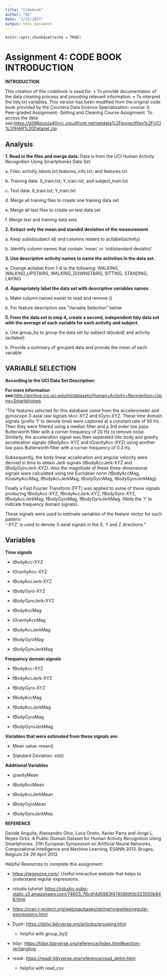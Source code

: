 ```yaml
---
title: "Codebook"
author: "EE"
date: "3/15/2021"
output: html_document
---
```


```{r setup, include=FALSE}
knitr::opts_chunk$set(echo = TRUE)
```

# Assignment 4: CODE BOOK INTRODUCTION
**INTRODUCTION**

This creation of this codebook is used for:
  •	To provide documentation of the data cleaning process and providing relevant information.
  •	To interpret the tidy.txt variables.
This version has been modified from the original code book provided by the Coursera Data Science Specialization- course 3: Peer-graded Assignment- Getting and Cleaning Course Assignment. To access the data see:<https://d396qusza40orc.cloudfront.net/getdata%2Fprojectfiles%2FUCI%20HAR%20Dataset.zip>

## Analysis

**1.	Read in the files and merge data:** Data  is from the UCI Human Activity Recognition Using Smartphones Data Set.  

  a.	Files: activity_labels.txt;features_info.txt; and features.txt
  
  b.	Training data: X_train.txt; Y_train.txt; and subject_train.txt
  
  c.	Test data: X_train.txt; Y_train.txt
  
  d.	Merge all training files to create one training data set
  
  e.  Merge all test files to create on test data set
  
  f.  Merge test and training data sets 
  
**2.	Extract only the mean and standrd deviation of the measurement** 

  a.  Keep subid(subject id) and columns related to actlabel(activity)
  
  b.  Identify column names that contain 'mean' or 'std(standard deviatio)'
  
**3.	Use descriptive activity names to name the activities in the data set.**

  a.  Change actlabel from 1-6 to the following: WALKING, WALKING_UPSTAIRS, WALKING_DOWNSTAIRS, SITTING, STANDING, LAYING
  
**4.	Appropriately label the data set with descriptive variables names.**

  a.  Make column names easier to read and remove ()
  
  b.  For feature description see "Variable Selection" below
  
**5.	From the data set in step 4, create a second, independent tidy data set with the average of each variable for each activity and subject.** 

  a. Use group_by to group the data set by subject id(subid) and activity (actlabel)

  b. Provide a summary of grouped data and provide the mean of each variable 

## VARIABLE SELECTION

**According to the UCI Data Set Description:**

**For more information see:**<http://archive.ics.uci.edu/ml/datasets/Human+Activity+Recognition+Using+Smartphones>

"The features selected for this database come from the accelerometer and gyroscope 3-axial raw signals    tAcc-XYZ and tGyro-XYZ. These time domain signals (prefix 't' to denote time) were captured at a     constant rate of 50 Hz. Then they were filtered using a median filter and a 3rd order low pass Butterworth filter with a corner frequency of 20 Hz to remove noise. Similarly, the acceleration signal was then separated into body and gravity acceleration signals (tBodyAcc-XYZ and tGravityAcc-XYZ) using another low pass Butterworth filter with a corner frequency of 0.3 Hz. 

Subsequently, the body linear acceleration and angular velocity were derived in time to obtain Jerk signals (tBodyAccJerk-XYZ and tBodyGyroJerk-XYZ). Also the magnitude of these three-dimensional signals were calculated using the Euclidean norm (tBodyAccMag, tGravityAccMag, tBodyAccJerkMag, tBodyGyroMag, tBodyGyroJerkMag). 

Finally a Fast Fourier Transform (FFT) was applied to some of these signals producing fBodyAcc-XYZ, fBodyAccJerk-XYZ, fBodyGyro-XYZ, fBodyAccJerkMag, fBodyGyroMag, fBodyGyroJerkMag. (Note the 'f' to indicate frequency domain signals). 

These signals were used to estimate variables of the feature vector for each pattern:  
'-XYZ' is used to denote 3-axial signals in the X, Y and Z directions."

## Variables

**Time signals**

- tBodyAcc-XYZ
  
- tGravityAcc-XYZ
  
- tBodyAccJerk-XYZ
  
- tBodyGyro-XYZ
  
- tBodyGyroJerk-XYZ
  
- tBodyAccMag
  
- tGravityAccMag
  
- tBodyAccJerkMag
  
- tBodyGyroMag
  
- tBodyGyroJerkMag
  
**Frequency domain signals**

- fBodyAcc-XYZ
  
- fBodyAccJerk-XYZ
  
- fBodyGyro-XYZ
  
- fBodyAccMag
  
- fBodyAccJerkMag
  
- fBodyGyroMag
  
- fBodyGyroJerkMag


**Variables that were estimated from these signals are:** 

- Mean value: mean()

- Standard Deviation: std()

**Additional Variables**

- gravityMean
  
- tBodyAccMean
  
- tBodyAccJerkMean
  
- tBodyGyroMean
  
- tBodyGyroJerkMea


**REFERENCE**

Davide Anguita, Alessandro Ghio, Luca Oneto, Xavier Parra and Jorge L. Reyes-Ortiz. A Public Domain Dataset for Human Activity Recognition Using Smartphones. 21th European Symposium on Artificial Neural Networks, Computational Intelligence and Machine Learning, ESANN 2013. Bruges, Belgium 24-26 April 2013.



Helpful Resources to complete this assignment:

- <https://regexone.com/>: Useful interactive website that helps to understand regular expressions.

-  rstudio tutorial: https://rstudio-pubs-static.s3.amazonaws.com/74603_76cd14d5983f47408fdf0b323550b846.html

-  https://cran.r-project.org/web/packages/stringr/vignettes/regular-expressions.html

-  Dyplr: <https://dplyr.tidyverse.org/articles/grouping.html>
    - helpful with group_by()
    
-  tidyr: <https://tidyr.tidyverse.org/reference/index.html#section-rectangling>

-  readr: <https://readr.tidyverse.org/reference/read_delim.html>
    - helpful with read_csv 





